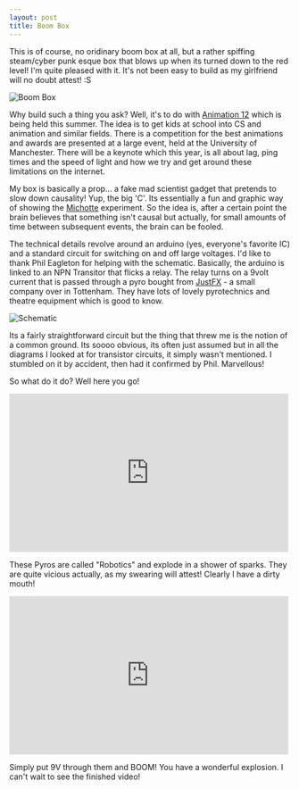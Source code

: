 ```yaml
---
layout: post
title: Boom Box
---
```

This is of course, no oridinary boom box at all, but a rather spiffing steam/cyber punk esque box that blows up when its turned down to the red level! I'm quite pleased with it. It's not been easy to build as my girlfriend will no doubt attest! :S

![Boom Box](http://farm8.staticflickr.com/7193/7076489781_7e40a2017b.jpg)

Why build such a thing you ask? Well, it's to do with [Animation 12](http://animation12.cs.manchester.ac.uk/) which is being held this summer. The idea is to get kids at school into CS and animation and similar fields. There is a competition for the best animations and awards are presented at a large event, held at the University of Manchester. There will be a keynote which this year, is all about lag, ping times and the speed of light and how we try and get around these limitations on the internet.

My box is basically a prop... a fake mad scientist gadget that pretends to slow down causality! Yup, the big 'C'. Its essentially a fun and graphic way of showing the [Michotte](http://en.wikipedia.org/wiki/Albert_Michotte) experiment. So the idea is, after a certain point the brain believes that something isn't causal but actually, for small amounts of time between subsequent events, the brain can be fooled. 


The technical details revolve around an arduino (yes, everyone's favorite IC) and a standard circuit for switching on and off large voltages. I'd like to thank Phil Eagleton for helping with the schematic. Basically, the arduino is linked to an NPN Transitor that flicks a relay. The relay turns on a 9volt current that is passed through a pyro bought from [JustFX](http://www.justfx.co.uk) - a small company over in Tottenham. They have lots of lovely pyrotechnics and theatre equipment which is good to know. 

![Schematic](http://farm8.staticflickr.com/7203/7101949535_6537774da4.jpg)

Its a fairly straightforward circuit but the thing that threw me is the notion of a common ground. Its soooo obvious, its often just assumed but in all the diagrams I looked at for transistor circuits, it simply wasn't mentioned. I stumbled on it by accident, then had it confirmed by Phil. Marvellous!

So what do it do? Well here you go!

<iframe width="500" height="284" src="http://www.youtube.com/embed/BwJDT96jdZI" frameborder="0" allowfullscreen></iframe>

These Pyros are called "Robotics" and explode in a shower of sparks. They are quite vicious actually, as my swearing will attest! Clearly I have a dirty mouth! 

<iframe width="500" height="284" src="http://www.youtube.com/embed/NDQyUSc368U" frameborder="0" allowfullscreen></iframe>

Simply put 9V through them and BOOM! You have a wonderful explosion. I can't wait to see the finished video!

